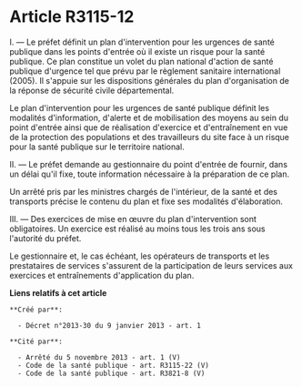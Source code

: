 # Article R3115-12

I. ― Le préfet définit un plan d'intervention pour les urgences de santé publique dans les points d'entrée où il existe un
risque pour la santé publique. Ce plan constitue un volet du plan national d'action de santé publique d'urgence tel que prévu
par le règlement sanitaire international (2005). Il s'appuie sur les dispositions générales du plan d'organisation de la
réponse de sécurité civile départemental.

Le plan d'intervention pour les urgences de santé publique définit les modalités d'information, d'alerte et de mobilisation
des moyens au sein du point d'entrée ainsi que de réalisation d'exercice et d'entraînement en vue de la protection des
populations et des travailleurs du site face à un risque pour la santé publique sur le territoire national.

II. ― Le préfet demande au gestionnaire du point d'entrée de fournir, dans un délai qu'il fixe, toute information nécessaire
à la préparation de ce plan.

Un arrêté pris par les ministres chargés de l'intérieur, de la santé et des transports précise le contenu du plan et fixe ses
modalités d'élaboration.

III. ― Des exercices de mise en œuvre du plan d'intervention sont obligatoires. Un exercice est réalisé au moins tous les
trois ans sous l'autorité du préfet.

Le gestionnaire et, le cas échéant, les opérateurs de transports et les prestataires de services s'assurent de la
participation de leurs services aux exercices et entraînements d'application du plan.

**Liens relatifs à cet article**

	**Créé par**:

	  - Décret n°2013-30 du 9 janvier 2013 - art. 1

	**Cité par**:

	  - Arrêté du 5 novembre 2013 - art. 1 (V)
	  - Code de la santé publique - art. R3115-22 (V)
	  - Code de la santé publique - art. R3821-8 (V)
